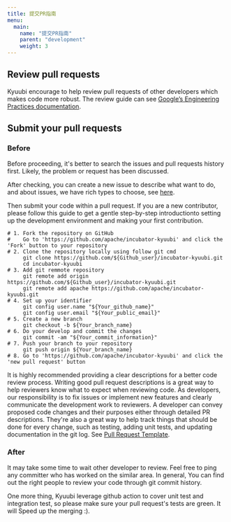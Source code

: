 ```yaml
---
title: 提交PR指南
menu:
  main:
    name: "提交PR指南"
    parent: "development"
    weight: 3
---
```

<!---
  Licensed under the Apache License, Version 2.0 (the "License");
  you may not use this file except in compliance with the License.
  You may obtain a copy of the License at

   http://www.apache.org/licenses/LICENSE-2.0

  Unless required by applicable law or agreed to in writing, software
  distributed under the License is distributed on an "AS IS" BASIS,
  WITHOUT WARRANTIES OR CONDITIONS OF ANY KIND, either express or implied.
  See the License for the specific language governing permissions and
  limitations under the License. See accompanying LICENSE file.
-->

## Review pull requests

Kyuubi encourage to help review pull requests of other developers which makes code more robust.
The review guide can see [Google’s Engineering Practices documentation](https://google.github.io/eng-practices/review/).

## Submit your pull requests

### Before

Before proceeding, it's better to search the issues and pull requests history first. Likely, the problem or request has been discussed.

After checking, you can create a new issue to describe what want to do, and about issues, we have rich types to
choose, see [here](https://github.com/apache/incubator-kyuubi/issues/new/choose).

Then submit your code within a pull request. If you are a new contributor, please follow this guide to get a gentle step-by-step
introductionto setting up the development environment and making your first contribution.

```shell
# 1. Fork the repository on GitHub
#    Go to 'https://github.com/apache/incubator-kyuubi' and click the 'Fork' button to your repository
# 2. Clone the repository locally using follow git cmd
     git clone https://github.com/${Github_user}/incubator-kyuubi.git
     cd incubator-kyuubi
# 3. Add git remmote repository
     git remote add origin https://github.com/${Github_user}/incubator-kyuubi.git
     git remote add apache https://github.com/apache/incubator-kyuubi.git
# 4. Set up your identifier
     git config user.name "${Your_github_name}"
     git config user.email "${Your_public_email}"
# 5. Create a new branch
     git checkout -b ${Your_branch_name}
# 6. Do your develop and commit the changes
     git commit -am "${Your_commit_information}"
# 7. Push your branch to your repository
     git push origin ${Your_branch_name}
# 8. Go to 'https://github.com/apache/incubator-kyuubi' and click the 'new pull request' button
```

It is highly recommended providing a clear descriptions for a better code review process.
Writing good pull request descriptions is a great way to help reviewers know what to expect when reviewing code.
As developers, our responsibility is to fix issues or implement new features and clearly communicate the development work to reviewers.
A developer can convey proposed code changes and their purposes either through detailed PR descriptions.
They're also a great way to help track things that should be done for every change, such as testing, adding unit tests, and updating documentation in the git log.
See [Pull Request Template](https://github.com/apache/incubator-kyuubi/blob/master/.github/PULL_REQUEST_TEMPLATE).

### After

It may take some time to wait other developer to review. Feel free to ping any committer who has worked on the similar area.
In general, You can find out the right people to review your code through git commit history.

One more thing, Kyuubi leverage github action to cover unit test and integration test, so please make sure your pull request's
tests are green. It will Speed up the merging :).
